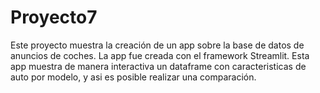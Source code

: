 # Proyecto7 
Este proyecto muestra la creación de un app sobre la base de datos de anuncios de coches.
La app fue creada con el framework Streamlit.
Esta app muestra de manera interactiva un dataframe con caracteristicas de auto por modelo, y asi es posible realizar una comparación.